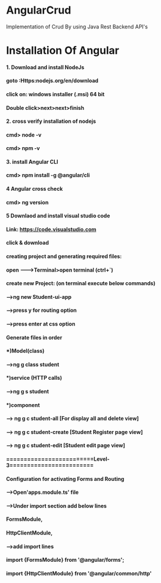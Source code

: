 # AngularCrud
Implementation of Crud By using Java Rest Backend API's
# Installation Of Angular

#### 1. Download and install NodeJs
											
#### goto :Https:nodejs.org/en/download
											
#### click on: windows installer (.msi) 64 bit
#### Double click>next>next>finish
#### 2. cross verify installation of nodejs
#### cmd> node -v
#### cmd> npm -v

#### 3. install Angular CLI
#### cmd> npm install -g @angular/cli

#### 4 Angular cross check
#### cmd> ng version

#### 5 Downlaod and install visual studio code
#### Link: https://code.visualstudio.com
#### click & download

#### creating project and generating required files:

#### open  --->Terminal>open terminal (ctrl+`)

#### create new Project: (on terminal execute below commands)

#### -->ng new Student-ui-app
#### -->press y for routing option
#### -->press enter at css option

#### Generate files in order
#### *)Model(class)
#### -->ng g class student
#### *)service (HTTP calls)
#### -->ng g s student
#### *)component
#### --> ng g c student-all [For display all and delete view]
#### --> ng g c student-create [Student Register page view]
#### --> ng g c student-edit [Student edit page view]

#### =========================Level-3========================
#### Configuration for activating  Forms and Routing 


#### -->Open'apps.module.ts' file
#### -->Under import section add below lines
   
####    FormsModule,
####	HttpClientModule,

#### -->add import lines
#### import {FormsModule} from '@angular/forms';
#### import {HttpClientModule} from '@angular/common/http'
